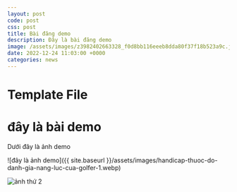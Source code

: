 ```yaml
---
layout: post
code: post
css: post
title: Bài đăng demo
description: Đây là bài đăng demo
image: /assets/images/z3982402663328_f0d8bb116eeeb8dda80f37f18b523a9c.jpg
date: 2022-12-24 11:03:00 +0000
categories: news
---
```


# **Template File** 

# đây là bài demo

Dưới đây là ảnh demo

![đây là ảnh demo]({{ site.baseurl }}/assets/images/handicap-thuoc-do-danh-gia-nang-luc-cua-golfer-1.webp)

![ảnh thứ 2](https://kenh14cdn.com/203336854389633024/2022/12/6/photo-2-16703395433551614531847.jpg)
